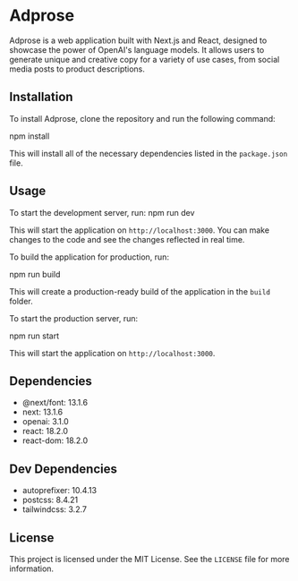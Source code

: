 # Adprose

Adprose is a web application built with Next.js and React, designed to showcase the power of OpenAI's language models. It allows users to generate unique and creative copy for a variety of use cases, from social media posts to product descriptions.

## Installation

To install Adprose, clone the repository and run the following command:

npm install



This will install all of the necessary dependencies listed in the `package.json` file.

## Usage

To start the development server, run:
npm run dev


This will start the application on `http://localhost:3000`. You can make changes to the code and see the changes reflected in real time.

To build the application for production, run:

npm run build


This will create a production-ready build of the application in the `build` folder.

To start the production server, run:

npm run start


This will start the application on `http://localhost:3000`.

## Dependencies

- @next/font: 13.1.6
- next: 13.1.6
- openai: 3.1.0
- react: 18.2.0
- react-dom: 18.2.0

## Dev Dependencies

- autoprefixer: 10.4.13
- postcss: 8.4.21
- tailwindcss: 3.2.7

## License

This project is licensed under the MIT License. See the `LICENSE` file for more information.


